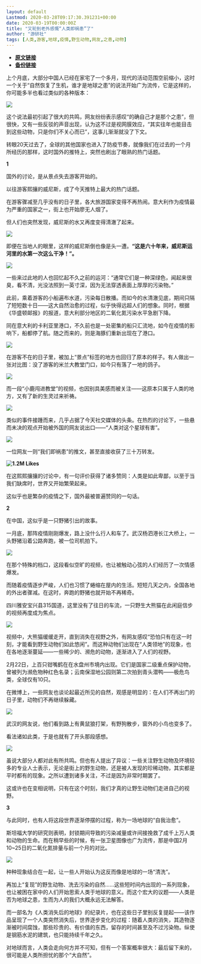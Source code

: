 ```yaml
---
layout: default
Lastmod: 2020-03-28T09:17:30.391231+00:00
date: 2020-03-19T00:00:00Z
title: "又轮到老外感慨“人类即祸患”了"
author: "游研社"
tags: [人类,游客,地球,疫情,野生动物,网友,之患,动物]
---
```


* [**原文链接**](https://www.yystv.cn/p/6332)
* [**备份链接**](http://archive.ph/WmvoU)


上个月底，大部分中国人已经在家宅了一个多月，现代的活动范围空前缩小，这时一个关于“自然恢复了生机，谁才是地球之患”的说法开始广为流传，它是这样的，你可能多半也看过类似的各种版本：

![](/images/post/c64b420ff68ad1352bc2b2ae92ebc3c8.png_mw680water)

这个说法最初引起了很大的共鸣，网友纷纷表示感叹“的确自己才是那个之患”，但很快，又有一些反驳的声音出现，认为这不过是视网膜效应，“其实往年也能目击到这些动物，只是你们不关心而已”，这事儿渐渐就没了下文。

转眼20天过去了，全球的其他国家也进入了防疫节奏，就像我们在过去的一个月所经历的那样，这时国外的推特上，突然也刷出了眼熟的热门话题。

**1**

国外的讨论，是从景点失去游客开始的。

以往游客熙攘的威尼斯，成了今天推特上最大的热门话题。

在游客骤减至几乎没有的日子里，各大旅游国家变得不再热闹。意大利作为疫情最为严重的国家之一，街上也开始廖无人烟了。

但人们也突然发现，威尼斯的水又再度变得清澈了起来。

![](/images/post/727a829af1eaee8e884b977770962138.jpeg_mw680water)

即便在当地人的眼里，这样的威尼斯倒也像是头一遭。**“这是六十年来，威尼斯运河里的水第一次这么干净！”。**

![](/images/post/94f82b738a7648fb4f3dd5371466e5cd.jpeg_mw680water)

一些来过此地的人也回忆起不久之前的运河：“通常它们是一种深绿色，闻起来很臭，看不清，光没法照到一英寸深，因为无法穿透表面上厚厚的污染物。”

此前，乘着游客的小船遍布水道，污染每日散播。而如今的水清澈见底，期间只隔了短短数十日——这大自然治愈的过程，似乎快得远超人们的想象。同时，根据《华盛顿邮报》的报道，意大利部分地区的二氧化氮污染水平急剧下降。

同在意大利的卡利亚里港口，不久前也是一处密集的船只汇流地，如今在疫情的影响下，船都停了航。随之而来的，则是海豚们重新出现在了港口。

![](/images/post/f6d85082421403aaed6d1f8f00e2dc84.gif_mw680)

在游客不在的日子里，被加上“景点”标签的地方也回归了原本的样子。有人做出一张对比图：没了游客的米兰大教堂门口，如今只有落了一地的鸽子。

![](/images/post/1ae15790295d82317f7481341c6c134b.jpeg_mw680water)

而一段“小鹿闯进教堂”的视频，也因别具美感而被关注——这原本只属于人类的地方，又有了新的生灵过来祈祷。

![](/images/post/289e51cb30f4081f9f273c5fc2f05e2f.gif_mw680)

类似的事件接踵而来，几乎占据了今天社交媒体的头条。在热烈的讨论下，一些悬而未决的观点开始被外国的网友说出口——“人类对这个星球有害”。

![](/images/post/83479aa2d8b0a754027b5269e48d0287.png_mw680water)

一位网友一则“我们即祸患”的推文，甚至直接收获了三十万转发。

**![1.2M Likes ](/images/post/042651b4af3279c7f348c3aa4e74ba60.png)**

在这熙熙攘攘的讨论中，有一句评价获得了诸多赞同：人类是如此卑鄙，以至于当我们缺席时，世界又开始繁荣起来。

这似乎也是繁杂的疫情之下，国外最被普遍赞同的一句话。

**2**

在中国，这似乎是一只野猪引出的故事。

一月底，那阵疫情刚刚爆发，路上没什么行人和车了。武汉杨泗港长江大桥上，一头野猪沿着公路奔跑，被一位司机拍下。

![](/images/post/ef9dc6880a794c7c7bc0fc817303f9f2.gif_mw680)

在那个特殊的档口，这段看似空旷的视频，也让被触动心弦的人们经历了一次情感爆发。

而随着疫情逐步严峻，人们也习惯了蜷缩在屋内的生活。短短几天之内，全国各地的外出者骤减。在这时，奔跑的野猪也就开始不再稀奇。

四川雅安宝兴县315国道，这里没有了往日的车流，一只野生大熊猫在此闲庭信步的视频再度成为焦点。

![](/images/post/a81953d7c9899091eb218513a3d485a1.gif_mw680)

视频中，大熊猫缓缓走开，直到消失在视野之外，有网友感叹“恐怕只有在这一时刻，才能看到野生动物们如此悠闲”。而这种动物们出现在“人类领地”的现象，也在各地逐渐蔓延——一些稀少的、濒危的动物，逐渐进入了人们的视野。

2月22日，上百只钳嘴鹤在在水盘州市境内出现。它们是国家二级重点保护动物，曾被列为濒危物种红色名录；云南保湿地公园则第二次拍到青头潜鸭——极危鸟类，全球仅有10只。

在微博上，一些网友也谈论起最近所见的自然，观感是明显的：在人们不再出门的日子里，动物们不再继续躲藏。

![](/images/post/6dc218c5c75c4a997856a38f803d3536.png_mw680water)

武汉的网友说，他们看到路上有黄鼠狼打架，有野狗散步，窗外的小鸟也变多了。

看法诸如此类，于是也就有了开头那段感想。

![](/images/post/80411b4242a81fbbc89a1c3cae66ce18.jpeg_mw680water)

虽说大部分人都对此有所共鸣。但也有人提出了异议：一些关注野生动物及环境较多的专业人士表示，无论是街上的野生动物，还是被人发现的珍稀动物，其实都是平时都有的现象。之所以遭到诸多关注，不过是因为非常时期罢了。

这或许也在变相说明，只有在这个时刻，我们才真的让野生动物们走进自己的视野。

**3**

与此同时，也有人将这段世界逐渐停摆的过程，称为一场地球的“自我治愈”。

斯坦福大学的研究则表明，封锁期间导致的污染减量或许间接挽救了成千上万人类和动物的生命。而在稍早些的时候，有一张卫星图像也广为流传，那是中国2月10~25日的二氧化氮排量与前一个月的对比。

![](/images/post/fd33d77a72d6092aa00cf3acd6a69ae3.png_mw680water)

种种现象结合在一起，让一些人开始认为这反而像是地球的一场“清洗”。

再加上“复现”的野生动物、洗去污染的自然……这些短时间内出现的一系列现象，也让被困在家中的人们开始思索人类于地球的意义。而这个宏大的议题——人类是否为地球之患，生而为人的我们大概永远无法解答。

而一部名为《人类消失后的地球》的纪录片，也在这些日子里别反复提起——该作品呈现了一个人类突然消失后，世界逐步变化的过程：随着人类的消失，其造物逐渐被时间腐蚀，那些珍贵的、有价值的东西，留存的时间甚至及不过污染物。纵使是钢筋水泥的建筑，也只能持续千年之久。

对地球而言，人类会走向何方并不可知，但有一个答案概率很大：最后留下来的，很可能是人类所担忧的那个“大自然”。

